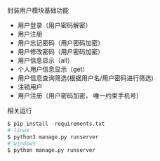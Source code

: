 封装用户模块基础功能

-  用户登录（用户密码解密）
- 用户注册
- 用户忘记密码（用户密码加密）
- 用户修改密码（用户密码加密）
- 用户信息显示（all）
- 个人用户信息显示（get）
- 用户信息查询筛选(根据用户名/用户密码进行筛选)
- 注销用户
- 用户注册（用户密码加密， 唯一约束手机号）

相关运行

```python
$ pip install -requirements.txt
# linux
$ python3 manage.py runserver
# windows
$ python manage.py runserver
```

